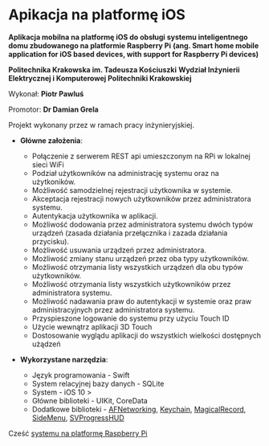 # Apikacja na platformę iOS 

**Aplikacja mobilna na platformę iOS do obsługi systemu inteligentnego domu zbudowanego na platformie Raspberry Pi**
**(ang. Smart home mobile application for iOS based devices, with support for Raspberry Pi devices)**

**Politechnika Krakowska im. Tadeusza Kościuszki**
**Wydział Inżynierii Elektrycznej i Komputerowej Politechniki Krakowskiej**

Wykonał: **Piotr Pawluś**

Promotor: **Dr Damian Grela**

Projekt wykonany przez w ramach pracy inżynieryjskiej.

* **Główne założenia**:
  - Połączenie z serwerem REST api umieszczonym na RPi w lokalnej sieci WiFi
  - Podział użytkowników na administrację systemu oraz na użytkoników.
  - Możliwość samodzielnej rejestracji użytkownika w systemie.
  - Akceptacja rejestracji nowych użytkowników przez administratora systemu.
  - Autentykacja użytkownika w aplikacji.
  - Możliwość dodowania przez administratora systemu dwóch typów urządzeń (zasada działania przełącznika i zazada działania przycisku).
  - Możliwość usuwania urządzeń przez administratora.
  - Możliwość zmiany stanu urządzeń przez oba typy użytkowników.
  - Możliwość otrzymania listy wszystkich urządzeń dla obu typów użytkowników.
  - Możliwość otrzymania listy wszystkich użytkowników przez administratora systemu.
  - Możliwość nadawania praw do autentykacji w systemie oraz praw administracyjnych przez administratora systemu.
  - Przyspieszone logowanie do systemu przy użyciu Touch ID
  - Użycie wewnątrz aplikacji 3D Touch
  - Dostosowanie wyglądu aplikacji do wszystkich wielkości dostępnych użądzeń

* **Wykorzystane narzędzia**:
  - Język programowania - Swift
  - System relacyjnej bazy danych - SQLite
  - System - iOS 10 >
  - Główne biblioteki - UIKit, CoreData
  - Dodatkowe biblioteki - [AFNetworking](https://cocoapods.org/pods/AFNetworking), [Keychain](https://cocoapods.org/pods/Keychain), [MagicalRecord](https://cocoapods.org/pods/MagicalRecord), [SideMenu](https://cocoapods.org/pods/SideMenu), [SVProgressHUD](https://cocoapods.org/pods/SVProgressHUD)

Cześć [systemu na platformę Raspberry Pi](https://github.com/PiotrPawlus/PiHome_RPi)

